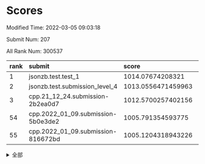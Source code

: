 # Scores

Modified Time: 2022-03-05 09:03:18

Submit Num: 207

All Rank Num: 300537

| rank |               submit               |       score        |       sigma        | pk_num |
| :--- | :--------------------------------- | :----------------- | :----------------- | :----- |
| 1    | jsonzb.test.test_1                 | 1014.07674208321   | 0.8393944653568554 | 5808   |
| 2    | jsonzb.test.submission_level_4     | 1013.0556471459963 | 0.8070824405361192 | 5809   |
| 3    | cpp.21_12_24.submission-2b2ea0d7   | 1012.5700257402156 | 0.8013061418936823 | 5805   |
| 54   | cpp.2022_01_09.submission-5b0e3de2 | 1005.791354593775  | 0.7207077142883035 | 5812   |
| 55   | cpp.2022_01_09.submission-816672bd | 1005.1204318943226 | 0.7152109722530392 | 5808   |


<details>
<summary>全部</summary>

| rank |                 submit                 |       score        |       sigma        | pk_num |
| :--- | :------------------------------------- | :----------------- | :----------------- | :----- |
| 1    | jsonzb.test.test_1                     | 1014.07674208321   | 0.8393944653568554 | 5808   |
| 2    | jsonzb.test.submission_level_4         | 1013.0556471459963 | 0.8070824405361192 | 5809   |
| 3    | cpp.21_12_24.submission-2b2ea0d7       | 1012.5700257402156 | 0.8013061418936823 | 5805   |
| 4    | gobigger.level_3.submission_level_3_43 | 1011.2352036532541 | 0.7749460632726795 | 5810   |
| 5    | gobigger.level_3.submission_level_3_10 | 1011.1460568773698 | 0.7732280701760521 | 5805   |
| 6    | gobigger.level_3.submission_level_3_9  | 1011.1046766242652 | 0.7552479418629771 | 5805   |
| 7    | gobigger.level_3.submission_level_3_26 | 1011.1028874084793 | 0.7578594826882483 | 5808   |
| 8    | gobigger.level_3.submission_level_3_0  | 1010.9956015429063 | 0.7598447993043439 | 5811   |
| 9    | gobigger.level_3.submission_level_3_1  | 1010.9553024999218 | 0.7912610873703217 | 5807   |
| 10   | gobigger.level_3.submission_level_3_28 | 1010.8915596737173 | 0.7878020425578831 | 5803   |
| 11   | gobigger.level_3.submission_level_3_6  | 1010.7604043463386 | 0.7506327017870116 | 5809   |
| 12   | gobigger.level_3.submission_level_3_49 | 1010.7547122277535 | 0.7655315880958515 | 5806   |
| 13   | gobigger.level_3.submission_level_3_14 | 1010.7128960501911 | 0.7602174545265903 | 5807   |
| 14   | gobigger.level_3.submission_level_3_23 | 1010.6241488223824 | 0.7768384872475002 | 5813   |
| 15   | gobigger.level_3.submission_level_3_44 | 1010.5051053321223 | 0.775479587596919  | 5808   |
| 16   | gobigger.level_3.submission_level_3_35 | 1010.5006932885292 | 0.7614649630345423 | 5809   |
| 17   | gobigger.level_3.submission_level_3_24 | 1010.3049412881714 | 0.7598931521242408 | 5812   |
| 18   | gobigger.level_3.submission_level_3_2  | 1010.2095548953065 | 0.7726416927356333 | 5806   |
| 19   | gobigger.level_3.submission_level_3_45 | 1010.0942290031551 | 0.7513933131309676 | 5801   |
| 20   | gobigger.level_3.submission_level_3_46 | 1010.0677461927427 | 0.776130073214441  | 5805   |
| 21   | gobigger.level_3.submission_level_3_42 | 1009.9811764963723 | 0.7737237953688176 | 5806   |
| 22   | gobigger.level_3.submission_level_3_34 | 1009.9610698985126 | 0.7636358881027513 | 5807   |
| 23   | gobigger.level_3.submission_level_3_29 | 1009.9430034206537 | 0.7326417083131553 | 5805   |
| 24   | gobigger.level_3.submission_level_3_37 | 1009.9108632862433 | 0.7688513166623974 | 5806   |
| 25   | gobigger.level_3.submission_level_3_5  | 1009.9034727225053 | 0.7508793401213254 | 5811   |
| 26   | gobigger.level_3.submission_level_3_31 | 1009.7795074279355 | 0.767384469041416  | 5802   |
| 27   | gobigger.level_3.submission_level_3_16 | 1009.7737564041836 | 0.7351076312978521 | 5808   |
| 28   | gobigger.level_3.submission_level_3_18 | 1009.7696841825    | 0.7578976428348997 | 5805   |
| 29   | gobigger.level_3.submission_level_3_4  | 1009.7128792048748 | 0.7597262028180248 | 5811   |
| 30   | gobigger.level_3.submission_level_3_33 | 1009.6952683627085 | 0.7579351949470767 | 5805   |
| 31   | gobigger.level_3.submission_level_3_7  | 1009.5800057157103 | 0.757256730665134  | 5805   |
| 32   | gobigger.level_3.submission_level_3_36 | 1009.5343201048927 | 0.7391994108874141 | 5810   |
| 33   | gobigger.level_3.submission_level_3_30 | 1009.521535150549  | 0.750365535901142  | 5811   |
| 34   | gobigger.level_3.submission_level_3_15 | 1009.5176938100716 | 0.7520516625898909 | 5804   |
| 35   | gobigger.level_3.submission_level_3_32 | 1009.4925882737236 | 0.7775090177333486 | 5805   |
| 36   | gobigger.level_3.submission_level_3_13 | 1009.4822247972421 | 0.7486170737988548 | 5810   |
| 37   | gobigger.level_3.submission_level_3_19 | 1009.4789238695861 | 0.7519371191270647 | 5810   |
| 38   | gobigger.level_3.submission_level_3_38 | 1009.4532736755806 | 0.7787544801799106 | 5806   |
| 39   | gobigger.level_3.submission_level_3_40 | 1009.4496084779142 | 0.7723331053286797 | 5807   |
| 40   | gobigger.level_3.submission_level_3_39 | 1009.3814112993211 | 0.7482201967507277 | 5809   |
| 41   | gobigger.level_3.submission_level_3_22 | 1009.3258352960796 | 0.766952383391587  | 5807   |
| 42   | gobigger.level_3.submission_level_3_8  | 1009.2806573442027 | 0.7533649485801642 | 5808   |
| 43   | gobigger.level_3.submission_level_3_25 | 1009.2317426907739 | 0.7690077182150438 | 5806   |
| 44   | gobigger.level_3.submission_level_3_20 | 1009.1584856118858 | 0.7293819038194658 | 5806   |
| 45   | gobigger.level_3.submission_level_3_27 | 1009.1025031955871 | 0.7563877559004885 | 5808   |
| 46   | gobigger.level_3.submission_level_3_11 | 1009.0578208820128 | 0.7672902330416316 | 5805   |
| 47   | gobigger.level_3.submission_level_3_21 | 1009.0092849303278 | 0.7700862715399821 | 5812   |
| 48   | gobigger.level_3.submission_level_3_17 | 1008.8161859644216 | 0.7388570953120918 | 5807   |
| 49   | gobigger.level_3.submission_level_3_3  | 1008.7036294593784 | 0.7459960762813923 | 5807   |
| 50   | gobigger.level_3.submission_level_3_41 | 1008.5744327015094 | 0.7500214789761747 | 5812   |
| 51   | gobigger.level_3.submission_level_3_47 | 1008.5730074082854 | 0.7347452653009523 | 5807   |
| 52   | gobigger.level_3.submission_level_3_48 | 1008.5478196524823 | 0.7446485934463146 | 5811   |
| 53   | gobigger.level_3.submission_level_3_12 | 1008.3628068707178 | 0.7377772702000587 | 5804   |
| 54   | cpp.2022_01_09.submission-5b0e3de2     | 1005.791354593775  | 0.7207077142883035 | 5812   |
| 55   | cpp.2022_01_09.submission-816672bd     | 1005.1204318943226 | 0.7152109722530392 | 5808   |
| 56   | gobigger.level_1.submission_level_1_5  | 1004.6119820609962 | 0.7213205074175628 | 5805   |
| 57   | gobigger.level_1.submission_level_1_35 | 1004.6025150816301 | 0.7147893994717287 | 5810   |
| 58   | gobigger.level_1.submission_level_1_28 | 1004.5125921782703 | 0.7235381621067187 | 5805   |
| 59   | gobigger.level_1.submission_level_1_36 | 1004.4425710709902 | 0.7126845765956984 | 5811   |
| 60   | gobigger.level_1.submission_level_1_1  | 1004.3735849417565 | 0.7255997332020953 | 5809   |
| 61   | gobigger.level_1.submission_level_1_16 | 1004.1919401265887 | 0.7282453164272439 | 5810   |
| 62   | gobigger.level_1.submission_level_1_47 | 1004.1575256429799 | 0.7140721275467827 | 5809   |
| 63   | gobigger.level_1.submission_level_1_49 | 1003.9593486798317 | 0.7216249422403541 | 5808   |
| 64   | gobigger.level_1.submission_level_1_10 | 1003.8848616158813 | 0.7144132318809713 | 5810   |
| 65   | gobigger.level_1.submission_level_1_38 | 1003.8749718749765 | 0.7084779237101096 | 5806   |
| 66   | gobigger.level_1.submission_level_1_22 | 1003.8485886226197 | 0.7178816615498017 | 5800   |
| 67   | gobigger.level_1.submission_level_1_23 | 1003.7787424457366 | 0.7220276681913643 | 5809   |
| 68   | gobigger.level_1.submission_level_1_25 | 1003.6201120424435 | 0.7088111666579354 | 5807   |
| 69   | gobigger.level_1.submission_level_1_39 | 1003.6192568919648 | 0.7168382627195433 | 5808   |
| 70   | gobigger.level_1.submission_level_1_14 | 1003.6010307067935 | 0.7074362144677457 | 5807   |
| 71   | gobigger.level_1.submission_level_1_43 | 1003.543415078911  | 0.7123812955284836 | 5808   |
| 72   | gobigger.level_1.submission_level_1_6  | 1003.4961582475756 | 0.7106271874529172 | 5806   |
| 73   | gobigger.level_1.submission_level_1_34 | 1003.4555082941363 | 0.7110456216861857 | 5810   |
| 74   | gobigger.level_1.submission_level_1_4  | 1003.4123065290692 | 0.7097733889001245 | 5805   |
| 75   | gobigger.level_1.submission_level_1_37 | 1003.3695091547993 | 0.7229647926130781 | 5809   |
| 76   | gobigger.level_1.submission_level_1_41 | 1003.3467272435996 | 0.7200850670046753 | 5807   |
| 77   | gobigger.level_1.submission_level_1_46 | 1003.3327055675616 | 0.7086830497522173 | 5807   |
| 78   | gobigger.level_1.submission_level_1_24 | 1003.2741995143724 | 0.7143519046533644 | 5807   |
| 79   | gobigger.level_1.submission_level_1_0  | 1003.208389115717  | 0.7162984555386199 | 5807   |
| 80   | gobigger.level_1.submission_level_1_3  | 1003.1984261056532 | 0.7294873071357774 | 5805   |
| 81   | gobigger.level_1.submission_level_1_21 | 1003.1643371812952 | 0.7128100155594128 | 5807   |
| 82   | gobigger.level_1.submission_level_1_42 | 1003.1472892086692 | 0.7182197152731806 | 5808   |
| 83   | gobigger.level_1.submission_level_1_8  | 1003.042979911395  | 0.7153234553413274 | 5808   |
| 84   | gobigger.level_1.submission_level_1_29 | 1003.0314017876863 | 0.7273873083505379 | 5809   |
| 85   | gobigger.level_1.submission_level_1_30 | 1003.030484293607  | 0.7187194801278554 | 5805   |
| 86   | gobigger.level_1.submission_level_1_32 | 1003.0240949140828 | 0.7086060610227433 | 5807   |
| 87   | gobigger.level_1.submission_level_1_11 | 1003.0173993600598 | 0.7199864721854247 | 5804   |
| 88   | gobigger.level_1.submission_level_1_40 | 1002.9844017712136 | 0.7053927549838698 | 5807   |
| 89   | gobigger.level_1.submission_level_1_27 | 1002.9612005737256 | 0.7115554619984227 | 5806   |
| 90   | gobigger.level_1.submission_level_1_45 | 1002.9604599343581 | 0.7225224748352328 | 5811   |
| 91   | gobigger.level_1.submission_level_1_19 | 1002.9364057773429 | 0.7148230153439721 | 5811   |
| 92   | gobigger.level_1.submission_level_1_44 | 1002.9140010931918 | 0.7159106322236615 | 5803   |
| 93   | gobigger.level_1.submission_level_1_31 | 1002.8820856618506 | 0.7104912619169943 | 5805   |
| 94   | gobigger.level_1.submission_level_1_18 | 1002.8772428213641 | 0.7152011206288018 | 5811   |
| 95   | gobigger.level_1.submission_level_1_12 | 1002.8608288614149 | 0.7163381633089818 | 5808   |
| 96   | gobigger.level_1.submission_level_1_33 | 1002.8154024392796 | 0.7085494322868863 | 5810   |
| 97   | gobigger.level_1.submission_level_1_2  | 1002.7854612909365 | 0.7112004871506333 | 5808   |
| 98   | gobigger.level_1.submission_level_1_15 | 1002.7118673948122 | 0.7040589412770794 | 5809   |
| 99   | gobigger.level_1.submission_level_1_17 | 1002.3186920053553 | 0.7173329558660703 | 5805   |
| 100  | gobigger.level_1.submission_level_1_13 | 1002.2665296669227 | 0.7187878275646885 | 5808   |
| 101  | gobigger.level_1.submission_level_1_26 | 1002.2532233958975 | 0.7186996288005748 | 5807   |
| 102  | gobigger.level_1.submission_level_1_48 | 1002.2434942212345 | 0.7135933583366167 | 5811   |
| 103  | gobigger.level_1.submission_level_1_7  | 1002.2062154546024 | 0.7161805825471019 | 5809   |
| 104  | gobigger.level_1.submission_level_1_20 | 1002.0943198195175 | 0.7107252933308061 | 5806   |
| 105  | gobigger.level_1.submission_level_1_9  | 1002.0567867179477 | 0.7179897277547936 | 5808   |
| 106  | gobigger.random.submission_random_6    | 997.4498975147463  | 0.7108298523891233 | 5805   |
| 107  | gobigger.random.submission_random_15   | 997.3509259557534  | 0.6998642723323345 | 5810   |
| 108  | gobigger.random.submission_random_42   | 997.3440704700813  | 0.7209072266394216 | 5806   |
| 109  | gobigger.random.submission_random_29   | 997.1352480002665  | 0.7150032658797085 | 5807   |
| 110  | gobigger.random.submission_random_35   | 996.9304220328959  | 0.7202915924376825 | 5808   |
| 111  | gobigger.random.submission_random_37   | 996.8641886726983  | 0.7044106975354082 | 5809   |
| 112  | gobigger.random.submission_random_28   | 996.7533879940066  | 0.7172897523794874 | 5810   |
| 113  | gobigger.random.submission_random_8    | 996.5490302154994  | 0.7131993663713649 | 5807   |
| 114  | gobigger.random.submission_random_31   | 996.5133319899793  | 0.694091195250338  | 5812   |
| 115  | gobigger.random.submission_random_40   | 996.4890739426133  | 0.7112620793702861 | 5811   |
| 116  | gobigger.random.submission_random_14   | 996.399362655725   | 0.7182813928553916 | 5816   |
| 117  | gobigger.random.submission_random_32   | 996.3573631669553  | 0.7146654629625473 | 5805   |
| 118  | gobigger.random.submission_random_19   | 996.224242373116   | 0.7149010099531444 | 5811   |
| 119  | gobigger.random.submission_random_16   | 996.1564069830408  | 0.718829654574334  | 5806   |
| 120  | gobigger.random.submission_random_5    | 996.1335032056372  | 0.7127554486871471 | 5804   |
| 121  | gobigger.random.submission_random_38   | 996.0899327123469  | 0.7043969787434878 | 5807   |
| 122  | gobigger.random.submission_random_23   | 996.0875420160788  | 0.7096462844166816 | 5808   |
| 123  | gobigger.random.submission_random_41   | 996.071777262396   | 0.6987515770772631 | 5811   |
| 124  | gobigger.random.submission_random_20   | 996.0380837966703  | 0.7049937639828333 | 5805   |
| 125  | gobigger.random.submission_random_1    | 996.0086996218622  | 0.7119552990231193 | 5804   |
| 126  | gobigger.random.submission_random_39   | 996.0020943952444  | 0.7063275341107534 | 5811   |
| 127  | gobigger.random.submission_random_0    | 995.9854271060035  | 0.7176062176137724 | 5804   |
| 128  | gobigger.random.submission_random_43   | 995.9427641501042  | 0.7137182119807949 | 5805   |
| 129  | gobigger.random.submission_random_7    | 995.925255006713   | 0.7071580163606163 | 5807   |
| 130  | gobigger.random.submission_random_22   | 995.9037036598461  | 0.70298239783526   | 5811   |
| 131  | gobigger.random.submission_random_13   | 995.8738923786859  | 0.7200086713869849 | 5804   |
| 132  | gobigger.random.submission_random_45   | 995.8648024031894  | 0.7138509256932989 | 5802   |
| 133  | gobigger.random.submission_random_30   | 995.8516233039222  | 0.702371869853947  | 5811   |
| 134  | gobigger.random.submission_random_33   | 995.8012340542715  | 0.7078016402703515 | 5809   |
| 135  | gobigger.random.submission_random_46   | 995.7427226248728  | 0.7114960997852585 | 5808   |
| 136  | gobigger.random.submission_random_2    | 995.7418905758551  | 0.7086857394374201 | 5806   |
| 137  | gobigger.random.submission_random_21   | 995.7380703809913  | 0.7161497023611988 | 5809   |
| 138  | gobigger.random.submission_random_10   | 995.7293584171452  | 0.7099280083478802 | 5807   |
| 139  | gobigger.random.submission_random_49   | 995.7017980709195  | 0.6954232190232642 | 5804   |
| 140  | gobigger.random.submission_random_36   | 995.6497876961257  | 0.7089751352575026 | 5806   |
| 141  | gobigger.random.submission_random_17   | 995.6224633596892  | 0.6971628195460985 | 5800   |
| 142  | gobigger.random.submission_random_34   | 995.6141721566521  | 0.6998481367202937 | 5803   |
| 143  | gobigger.random.submission_random_27   | 995.6102799591578  | 0.7057703234432421 | 5805   |
| 144  | gobigger.random.submission_random_4    | 995.5410820504799  | 0.7024748978084021 | 5811   |
| 145  | gobigger.random.submission_random_48   | 995.5069042984367  | 0.6971844012389042 | 5808   |
| 146  | gobigger.random.submission_random_9    | 995.4698325631138  | 0.7113515925860701 | 5807   |
| 147  | gobigger.random.submission_random_12   | 995.3955588093584  | 0.7199263971655064 | 5809   |
| 148  | gobigger.random.submission_random_25   | 995.3853758746823  | 0.7221445096581691 | 5813   |
| 149  | gobigger.random.submission_random_44   | 995.3828093254463  | 0.7106289353780879 | 5807   |
| 150  | gobigger.random.submission_random_24   | 995.2645705008257  | 0.7204557235014829 | 5807   |
| 151  | gobigger.random.submission_random_11   | 995.1796567477926  | 0.7215107756604736 | 5807   |
| 152  | gobigger.random.submission_random_26   | 995.1474195450152  | 0.7149471175378816 | 5803   |
| 153  | gobigger.random.submission_random_3    | 995.0784034603249  | 0.7056022308995316 | 5807   |
| 154  | gobigger.random.submission_random_18   | 994.9027934888871  | 0.7131652171480113 | 5808   |
| 155  | gobigger.random.submission_random_47   | 994.5443287721982  | 0.7226087507236126 | 5805   |
| 156  | gobigger.level_2.submission_level_2_25 | 994.1592954000843  | 0.7145048331322622 | 5812   |
| 157  | gobigger.level_2.submission_level_2_17 | 993.9157243859337  | 0.7489282820719414 | 5803   |
| 158  | gobigger.level_2.submission_level_2_48 | 993.4922824245242  | 0.7241258998343669 | 5808   |
| 159  | gobigger.level_2.submission_level_2_1  | 993.1960833217368  | 0.7465199093078116 | 5812   |
| 160  | gobigger.level_2.submission_level_2_19 | 993.1860091141197  | 0.7325407587847466 | 5806   |
| 161  | gobigger.level_2.submission_level_2_38 | 993.1573800685414  | 0.7440876715140892 | 5810   |
| 162  | gobigger.level_2.submission_level_2_40 | 993.1154279679203  | 0.7340446132377529 | 5806   |
| 163  | gobigger.level_2.submission_level_2_12 | 992.9274926167553  | 0.7294996759522525 | 5813   |
| 164  | gobigger.level_2.submission_level_2_9  | 992.8846255963887  | 0.7360890934067912 | 5809   |
| 165  | gobigger.level_2.submission_level_2_49 | 992.8610361134216  | 0.7311562247423699 | 5808   |
| 166  | gobigger.level_2.submission_level_2_39 | 992.8501260361661  | 0.7507838769807851 | 5802   |
| 167  | gobigger.level_2.submission_level_2_8  | 992.8218139966037  | 0.7218084739235371 | 5809   |
| 168  | gobigger.level_2.submission_level_2_10 | 992.7505019187353  | 0.7393348862018084 | 5805   |
| 169  | gobigger.level_2.submission_level_2_30 | 992.7241765426963  | 0.7280479635799927 | 5804   |
| 170  | gobigger.level_2.submission_level_2_6  | 992.6962122680912  | 0.732539181685734  | 5806   |
| 171  | gobigger.level_2.submission_level_2_21 | 992.6795136351677  | 0.7466970295313187 | 5812   |
| 172  | gobigger.level_2.submission_level_2_7  | 992.6631164443199  | 0.7367901087633195 | 5805   |
| 173  | gobigger.level_2.submission_level_2_27 | 992.6286047634446  | 0.746146864536043  | 5817   |
| 174  | gobigger.level_2.submission_level_2_45 | 992.6187359765378  | 0.7394543814849556 | 5810   |
| 175  | gobigger.level_2.submission_level_2_11 | 992.5740081969277  | 0.7253099659820217 | 5805   |
| 176  | gobigger.level_2.submission_level_2_31 | 992.5474505183747  | 0.730727628980747  | 5805   |
| 177  | gobigger.level_2.submission_level_2_18 | 992.4834090814314  | 0.7224272000205102 | 5807   |
| 178  | gobigger.level_2.submission_level_2_2  | 992.48107649288    | 0.7432461602203154 | 5808   |
| 179  | gobigger.level_2.submission_level_2_33 | 992.42274480536    | 0.7602900492603395 | 5807   |
| 180  | gobigger.level_2.submission_level_2_28 | 992.4101849899358  | 0.7185629439548192 | 5808   |
| 181  | gobigger.level_2.submission_level_2_44 | 992.4097022937242  | 0.7626472868178553 | 5807   |
| 182  | gobigger.level_2.submission_level_2_37 | 992.2062230581116  | 0.7556323414871271 | 5808   |
| 183  | gobigger.level_2.submission_level_2_24 | 992.1977244840316  | 0.7420208362500147 | 5805   |
| 184  | gobigger.level_2.submission_level_2_47 | 992.1820664044857  | 0.7341117480032239 | 5809   |
| 185  | gobigger.level_2.submission_level_2_29 | 992.048842342873   | 0.7439761287563149 | 5812   |
| 186  | gobigger.level_2.submission_level_2_14 | 992.0451178185849  | 0.7306087154803336 | 5810   |
| 187  | gobigger.level_2.submission_level_2_4  | 991.9525839532598  | 0.7630197099542638 | 5807   |
| 188  | gobigger.level_2.submission_level_2_43 | 991.947834724427   | 0.7209943116754547 | 5805   |
| 189  | gobigger.level_2.submission_level_2_32 | 991.918594408743   | 0.7418632085411988 | 5808   |
| 190  | gobigger.level_2.submission_level_2_23 | 991.8447124125032  | 0.7596968784927697 | 5810   |
| 191  | gobigger.level_2.submission_level_2_41 | 991.7705618951485  | 0.7419064481797382 | 5812   |
| 192  | gobigger.level_2.submission_level_2_20 | 991.6336887712946  | 0.7583219820760032 | 5810   |
| 193  | gobigger.level_2.submission_level_2_22 | 991.6013625071881  | 0.7423033730549398 | 5802   |
| 194  | gobigger.level_2.submission_level_2_46 | 991.58256464281    | 0.74925134717739   | 5806   |
| 195  | gobigger.level_2.submission_level_2_35 | 991.4534448694818  | 0.7527692423213628 | 5807   |
| 196  | gobigger.level_2.submission_level_2_13 | 991.36348762757    | 0.7587045852448511 | 5813   |
| 197  | gobigger.level_2.submission_level_2_0  | 991.3383182600048  | 0.7514031628334398 | 5810   |
| 198  | gobigger.level_2.submission_level_2_42 | 991.1451999998774  | 0.771340470188829  | 5802   |
| 199  | gobigger.level_2.submission_level_2_15 | 991.0729003843903  | 0.7420244470789492 | 5804   |
| 200  | gobigger.level_2.submission_level_2_5  | 991.0539140690394  | 0.7623347804769706 | 5808   |
| 201  | gobigger.level_2.submission_level_2_16 | 991.0507426884785  | 0.7590000681142249 | 5805   |
| 202  | gobigger.level_2.submission_level_2_34 | 990.8765505875876  | 0.7587939521103113 | 5802   |
| 203  | gobigger.level_2.submission_level_2_26 | 990.8037698567705  | 0.7623964217065461 | 5805   |
| 204  | gobigger.level_2.submission_level_2_36 | 990.7704556804852  | 0.7571630570231268 | 5809   |
| 205  | gobigger.level_2.submission_level_2_3  | 990.5157521348232  | 0.7612100021824031 | 5809   |
| 206  | gobigger.none.submission_none_0        | 978.1501416110558  | 1.181703048643372  | 5810   |
| 207  | gobigger.none.submission_none_1        | 975.530169335842   | 1.4501393719203508 | 5807   |

</details>